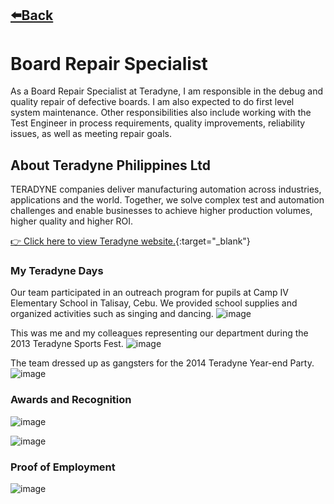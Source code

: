 ## [⬅️Back](./)
# Board Repair Specialist
As a Board Repair Specialist at Teradyne, I am responsible in the debug and quality repair of defective boards. I am also expected to do first level system maintenance. Other responsibilities also include working with the Test Engineer in process requirements, quality improvements, reliability issues, as well as meeting repair goals. 

## About Teradyne Philippines Ltd
TERADYNE companies deliver manufacturing automation across industries, applications and the world. Together, we solve complex test and automation challenges and enable businesses to achieve higher production volumes, higher quality and higher ROI.

[👉 Click here to view Teradyne website.](https://www.teradyne.com/semiconductor-testing/){:target="_blank"}

### My Teradyne Days

Our team participated in an outreach program for pupils at Camp IV Elementary School in Talisay, Cebu. We provided school supplies and organized activities such as singing and dancing.
![image](https://github.com/greatcyan/cyrus-baruc-data-analytics-portfolio/assets/95137493/1aba76dc-c41d-4ee3-a072-6f960a819a08)

This was me and my colleagues representing our department during the 2013 Teradyne Sports Fest.
![image](https://github.com/greatcyan/cyrus-baruc-data-analytics-portfolio/assets/95137493/77687f7e-49c0-4ccb-9d6c-51a368a5211d "2013 Sports Fest")

The team dressed up as gangsters for the 2014 Teradyne Year-end Party.
![image](https://github.com/greatcyan/cyrus-baruc-data-analytics-portfolio/assets/95137493/7067c771-8e0c-49d0-a207-0128d1353bc1 "2014 Year-End Party")

### Awards and Recognition
![image](https://github.com/greatcyan/cyrus-baruc-data-analytics-portfolio/assets/95137493/60ec4f5c-9f83-4ecc-aaba-fbdb1dbefd42)

![image](https://github.com/greatcyan/cyrus-baruc-data-analytics-portfolio/assets/95137493/7959f224-7b45-49c6-8de2-2530f031721f)


### Proof of Employment
![image](https://github.com/greatcyan/cyrus-baruc-data-analytics-portfolio/assets/95137493/7a8cc847-1f03-4d6c-a47e-2cf1a6d58a47)


